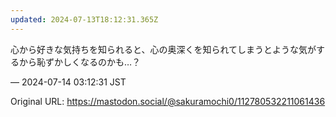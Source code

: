 ```yaml
---
updated: 2024-07-13T18:12:31.365Z
---
```


<p>心から好きな気持ちを知られると、心の奥深くを知られてしまうとような気がするから恥ずかしくなるのかも…？</p>

&mdash; 2024-07-14 03:12:31 JST

Original URL: https://mastodon.social/@sakuramochi0/112780532211061436
